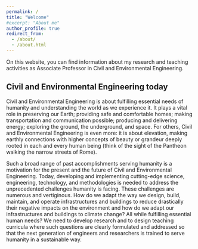 ```yaml
---
permalink: /
title: "Welcome"
#excerpt: "About me"
author_profile: true
redirect_from:
  - /about/
  - /about.html
---
```



On this website, you can find information about my research and teaching activities as Associate Professor in Civil and Environmental Engineering.


## Civil and Environmental Engineering today

Civil and Environmental Engineering is about fulfilling essential needs of humanity and understanding the world as we experience it. It plays a vital role in preserving our Earth; providing safe and comfortable homes; making transportation and communication possible; producing and delivering energy; exploring the ground, the underground, and space. For others, Civil and Environmental Engineering is even more: it is about elevation, making earthly connections with higher concepts of beauty or grandeur deeply rooted in each and every human being (think of the sight of the Pantheon walking the narrow streets of Rome).

Such a broad range of past accomplishments serving humanity is a motivation for the present and the future of Civil and Environmental Engineering. Today, developing and implementing cutting-edge science, engineering, technology, and methodologies is needed to address the unprecedented challenges humanity is facing. These challenges are numerous and vertiginous. How do we adapt the way we design, build, maintain, and operate infrastructures and buildings to reduce drastically their negative impacts on the environment and how do we adapt our infrastructures and buildings to climate change? All while fulfilling essential human needs? We need to develop research and to design teaching curricula where such questions are clearly formulated and addressed so that the next generation of engineers and researchers is trained to serve humanity in a sustainable way.
